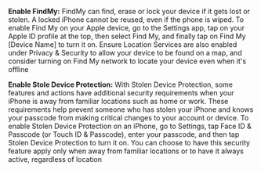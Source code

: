 **Enable FindMy:** FindMy can find, erase or lock your device if it gets lost or stolen. A locked iPhone cannot be reused, even if the phone is wiped.
To enable Find My on your Apple device, go to the Settings app, tap on your Apple ID profile at the top, then select Find My, and finally tap on Find My [Device Name] to turn it on. Ensure Location Services are also enabled under Privacy & Security to allow your device to be found on a map, and consider turning on Find My network to locate your device even when it's offline

**Enable Stole Device Protection:** With Stolen Device Protection, some features and actions have additional security requirements when your iPhone is away from familiar locations such as home or work. These requirements help prevent someone who has stolen your iPhone and knows your passcode from making critical changes to your account or device.
To enable Stolen Device Protection on an iPhone, go to Settings, tap Face ID & Passcode (or Touch ID & Passcode), enter your passcode, and then tap Stolen Device Protection to turn it on. You can choose to have this security feature apply only when away from familiar locations or to have it always active, regardless of location
